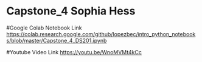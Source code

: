 # Capstone_4 Sophia Hess

#Google Colab Notebook Link
https://colab.research.google.com/github/lopezbec/intro_python_notebooks/blob/master/Capstone_4_DS201.ipynb

#Youtube Video Link
https://youtu.be/WnoMVMt4kCc 
